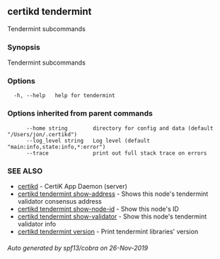 ## certikd tendermint

Tendermint subcommands

### Synopsis

Tendermint subcommands

### Options

```
  -h, --help   help for tendermint
```

### Options inherited from parent commands

```
      --home string        directory for config and data (default "/Users/jon/.certikd")
      --log_level string   Log level (default "main:info,state:info,*:error")
      --trace              print out full stack trace on errors
```

### SEE ALSO

* [certikd](certikd.md)	 - CertiK App Daemon (server)
* [certikd tendermint show-address](certikd_tendermint_show-address.md)	 - Shows this node's tendermint validator consensus address
* [certikd tendermint show-node-id](certikd_tendermint_show-node-id.md)	 - Show this node's ID
* [certikd tendermint show-validator](certikd_tendermint_show-validator.md)	 - Show this node's tendermint validator info
* [certikd tendermint version](certikd_tendermint_version.md)	 - Print tendermint libraries' version

###### Auto generated by spf13/cobra on 26-Nov-2019
